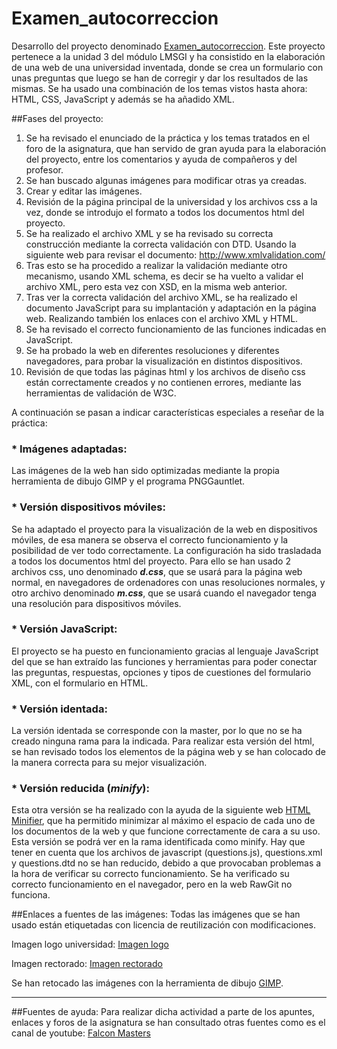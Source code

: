 # Examen_autocorreccion

Desarrollo del proyecto denominado [Examen_autocorreccion](https://github.com/javig2016/Examen_autocorreccion). Este proyecto pertenece a la unidad 3 del módulo LMSGI y ha consistido en la elaboración de una web de una universidad inventada, donde se crea un formulario con unas preguntas que luego se han de corregir y dar los resultados de las mismas.
Se ha usado una combinación de los temas vistos hasta ahora: HTML, CSS, JavaScript y además se ha añadido XML.

##Fases del proyecto:

1. Se ha revisado el enunciado de la práctica y los temas tratados en el foro de la asignatura, que han servido de gran ayuda para la elaboración del proyecto, entre los comentarios y ayuda de compañeros y del profesor.
2. Se han buscado algunas imágenes para modificar otras ya creadas.
3. Crear y editar las imágenes.
4. Revisión de la página principal de la universidad y los archivos css a la vez, donde se introdujo el formato a todos los documentos html del proyecto.
5. Se ha realizado el archivo XML y se ha revisado su correcta construcción mediante la correcta validación con DTD. Usando la siguiente web para revisar el documento: http://www.xmlvalidation.com/
6. Tras esto se ha procedido a realizar la validación mediante otro mecanismo, usando XML schema, es decir se ha vuelto a validar el archivo XML, pero esta vez con XSD, en la misma web anterior.
7. Tras ver la correcta validación del archivo XML, se ha realizado el documento JavaScript para su implantación y adaptación en la página web. Realizando también los enlaces con el archivo XML y HTML.
8. Se ha revisado el correcto funcionamiento de las funciones indicadas en JavaScript.
9. Se ha probado la web en diferentes resoluciones y diferentes navegadores, para probar la visualización en distintos dispositivos.
10. Revisión de que todas las páginas html y los archivos de diseño css están correctamente creados y no contienen errores, mediante las herramientas de validación de W3C.

A continuación se pasan a indicar características especiales a reseñar de la práctica:
### * Imágenes adaptadas:
Las imágenes de la web han sido optimizadas mediante la propia herramienta de dibujo GIMP y el programa PNGGauntlet.

### * Versión dispositivos móviles:
Se ha adaptado el proyecto para la visualización de la web en dispositivos móviles, de esa manera se observa el correcto funcionamiento y la posibilidad de ver todo correctamente.
La configuración ha sido trasladada a todos los documentos html del proyecto.
Para ello se han usado 2 archivos css, uno denominado *__d.css__*, que se usará para la página web normal, en navegadores de ordenadores con unas resoluciones normales, y otro archivo denominado *__m.css__*, que se usará cuando el navegador tenga una resolución para dispositivos móviles.

### * Versión JavaScript:
El proyecto se ha puesto en funcionamiento gracias al lenguaje JavaScript del que se han extraído  las funciones y herramientas para poder conectar las preguntas, respuestas, opciones y tipos de cuestiones del formulario XML, con el formulario en HTML.

### * Versión identada:
La versión identada se corresponde con la master, por lo que no se ha creado ninguna rama para la indicada. Para realizar esta versión del html, se han revisado todos los elementos de la página web y se han colocado de la manera correcta para su mejor visualización. 

### * Versión reducida (_minify_):
Esta otra versión se ha realizado con la ayuda de la siguiente web [HTML Minifier](http://www.willpeavy.com/minifier/), que ha permitido minimizar al máximo el espacio de cada uno de los documentos de la web y que funcione correctamente de cara a su uso. Esta versión se podrá ver en la rama identificada como minify.
Hay que tener en cuenta que los archivos de javascript (questions.js), questions.xml y questions.dtd no se han reducido, debido a que provocaban problemas a la hora de verificar su correcto funcionamiento. Se ha verificado su correcto funcionamiento en el navegador, pero en la web RawGit no funciona.

##Enlaces a fuentes de las imágenes:
Todas las imágenes que se han usado están etiquetadas con licencia de reutilización con modificaciones.

Imagen logo universidad:
[Imagen logo](http://res.freestockphotos.biz/pictures/16/16246-illustration-of-a-graduation-cap-pv.png)

Imagen rectorado:
[Imagen rectorado](https://s.iha.com/2556200015384/Alquiler-vacaciones-encanto-Campos-SEGLES_15.jpegg)


Se han retocado las imágenes con la herramienta de dibujo [GIMP](https://www.gimp.org/).

***
##Fuentes de ayuda:
Para realizar dicha actividad a parte de los apuntes, enlaces y foros de la asignatura se han consultado otras fuentes como es el canal de youtube:
[Falcon Masters](https://www.youtube.com/channel/UCJl1YajcPWTeJNsQhGyMIMg)

